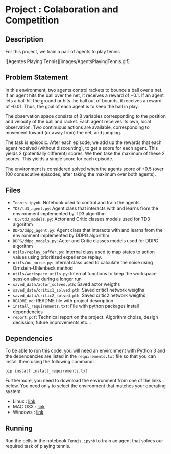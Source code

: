 # Project : Colaboration and Competition

## Description 
For this project, we train a pair of agents to play tennis

![Agentes Playing Tennis][images/AgentsPlayingTennis.gif]

## Problem Statement 
In this environment, two agents control rackets to bounce a ball over a net. If an agent hits the ball over the net, it receives a reward of +0.1. If an agent lets a ball hit the ground or hits the ball out of bounds, it receives a reward of -0.01. 
Thus, the goal of each agent is to keep the ball in play.


The observation space consists of 8 variables corresponding to the position and velocity of the ball and racket. Each agent receives its own, local observation. Two continuous actions are available, corresponding to movement toward (or away from) the net, and jumping. 

The task is episodic. After each episode, we add up the rewards that each agent received (without discounting), to get a score for each agent. This yields 2 (potentially different) scores. We then take the maximum of these 2 scores. This yields a single score for each episode. 

The environment is considered solved  when the agents score of +0.5 (over 100 consecutive episodes, after taking the maximum over both agents). 

## Files 
- `Tennis.ipynb`: Notebook used to control and train the agents 
- `TD3/td3_agent.py`: Agent class that interacts with and learns from the environment implemented by TD3 algorithm
- `TD3/td3_models.py`: Actor and Critic classes models used for TD3 algorithm
- `DDPG/ddpg_agent.py`: Agent class that interacts with and learns from the environment implemented by DDPG algorithm
- `DDPG/ddpg_models.py`: Actor and Critic classes models used for DDPG algorithm
- `utils/replay_buffer.py`: Internal class used to map states to action values using prioritized experience replay.
- `utils/ou_noise.py`: Internal class used to calculate the noise using Ornstein-Uhlenbeck method
- `utils/workspace_utils.py`: Internal functions to keep the workspace session alive during a longer run
- `saved_data/actor_solved.pth`: Saved actor weigths
- `saved_data/critic1_solved.pth`: Saved critic1 network weigths
- `saved_data/critic2_solved.pth`: Saved critic2 network weigths
- `README.md`: README file with project description
- `install_requirements.txt`: File with python packages install dependencies
- `report.pdf`: Technical report on the project. Algorithm choise, design decission, future improvements,etc... 

## Dependencies
To be able to run this code, you will need an environment with Python 3 and 
the dependencies are listed in the `requirements.txt` file so that you can install them
using the following command: 
```
pip install install_requirements.txt
``` 

Furthermore, you need to download the environment from one of the links below. You need only to select
the environment that matches your operating system:
- Linux : [link](https://s3-us-west-1.amazonaws.com/udacity-drlnd/P2/Reacher/one_agent/Reacher_Linux.zip)
- MAC OSX : [link](https://s3-us-west-1.amazonaws.com/udacity-drlnd/P2/Reacher/Reacher.app.zip)
- Windows : [link](https://s3-us-west-1.amazonaws.com/udacity-drlnd/P2/Reacher/Reacher_Windows_x86_64.zip)

## Running
Run the cells in the notebook `Tennis.ipynb` to train an agent that solves our required
task of playing tennis.